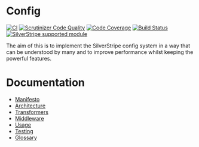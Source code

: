# Config

[![CI](https://github.com/silverstripe/silverstripe-config/actions/workflows/ci.yml/badge.svg)](https://github.com/silverstripe/silverstripe-config/actions/workflows/ci.yml)
[![Scrutinizer Code Quality](https://scrutinizer-ci.com/g/silverstripe/silverstripe-config/badges/quality-score.png?b=master)](https://scrutinizer-ci.com/g/silverstripe/silverstripe-config/?branch=master) [![Code Coverage](https://scrutinizer-ci.com/g/silverstripe/silverstripe-config/badges/coverage.png?b=master)](https://scrutinizer-ci.com/g/silverstripe/silverstripe-config/?branch=master) [![Build Status](https://scrutinizer-ci.com/g/silverstripe/silverstripe-config/badges/build.png?b=master)](https://scrutinizer-ci.com/g/silverstripe/silverstripe-config/build-status/master)
[![SilverStripe supported module](https://img.shields.io/badge/silverstripe-supported-0071C4.svg)](https://www.silverstripe.org/software/addons/silverstripe-commercially-supported-module-list/)

The aim of this is to implement the SilverStripe config system in a way that can be
understood by many and to improve performance whilst keeping the powerful features.

# Documentation

* [Manifesto](docs/manifesto.md)
* [Architecture](docs/architecture.md)
* [Transformers](docs/transformers.md)
* [Middleware](docs/middleware.md)
* [Usage](docs/usage.md)
* [Testing](docs/testing.md)
* [Glossary](docs/glossary.md)

